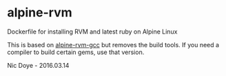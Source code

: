 # alpine-rvm
Dockerfile for installing RVM and latest ruby on Alpine Linux

This is based on [alpine-rvm-gcc](https://github.com/nicdoye/alpine-rvm-gcc) but removes the build tools.
If you need a compiler to build certain gems, use that version.

Nic Doye - 2016.03.14

